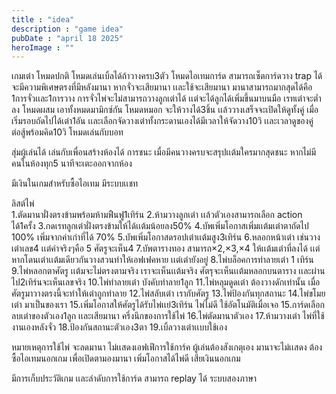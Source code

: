 ```yaml
---
title : "idea"
description : "game idea"
pubDate : "april 18 2025"
heroImage : ""
---
```

เกมเต๋า 
โหมดปกติ
โหมดเล่นเบิ้ลได้ถ้าวางครบ3ตัว 
โหมดไอเทมการ์ด สามารถเซ็ตการ์ดวาง trap ได้   จะมีความพิเศษตรงที่มีหลังมานา หากจั่วจะเสียมานา เเละใช้จะเสียมานา  มานาสามารถมากสุดได้คือ 1การจั่วเเละ1การวาง 
การจั่วไพ่จะไม่สามารถวางลูกเต๋าได้ เเต่จะได้ลูกได้เพิ่มขึ้นมาบนมือ เรทเต๋าจะต่ำลง 
โหมดผสม เอาทั้งหมดมามิกซ์กัน 
โหมดหมอก จะให้วางได้3ชิ้น เเล้ววางเสร็จจะเปิดให้ดูทั้งคู่ เมื่อเริ่มรอบถัดไปได้เต๋า1อัน เเละเลือกจัดวางเต๋าทั้งกระดานเองได้มีเวลาให้จัดวาง10วิ เเละเวลาดูของคู่ต่อสู้พร้อมคิด10วิ
โหมดเล่นกับบอท

สุ่มผู้เล่นได้
เล่นกับเพื่อนสร้างห้องได้ 
การชนะ เมื่อมีคนวางครบจะสรุปเเต้มใครมากสุดชนะ 
หากไม่มีคนในห้องทุก5 นาทีจะเตะออกจากห้อง
 
มีเงินในเกมสำหรับซื้อไอเทม
มีระบบเเชท

ลิสต์ไพ่  
1.ตัดมานาฝั่งตรงข้ามพร้อมห้ามฟืนฟู1เทิร์น
2.ห้ามวางลูกเต๋า เเล้วตัวเองสามารถเลือก action ได้1ครั้ง 
3.กดเรทลูกเต๋าฝั่งตรงข้ามให้ได้เเต้มน้อยลง50%
4.บัพเพิ่มโอกาสเพิ่มเเต้มเต๋าตาถัดไป 100% เพิ่มจากค่าเก่าที่ได้ 70%
5.บัพเพิ่มโอกาสดรอปเต๋าเเต้มสูง3เทิร์น
6.หลอกหน้าเต๋า เช่นวางเต๋าเลข4 เเต่ค่าจริงๆคือ 5 ศัตรูจะเห็น4
7.บัพตารางทอง สามารถ×2,×3,×4 ให้เเต้มเต๋าที่ลงได้ เเต่หากโดนเต๋าเเต้มเดียวกันวางสวนทำให้เอฟเฟคหาย เเต่เต๋ายังอยู่ 
8.ไพ่บล็อคการทำลายเต๋า 1 เทิร์น 
9.ไพ่หลอกตาศัตรู เเต้มจะไม่ตรงตามจริง เราจะเห็นเเต้มจริง ศัตรุจะเห็นเเต้มหลอกบนตาราง เเละผ่านไป2เทิร์นจะเห็นเลขจริง
10.ไพ่ทำลายเต๋า บังคับทำลาย1ลูก 
11.ไพ่หลุมดูดเต๋า ต้องวางดักเท่านั้น เมื่อศัตรูมาวางตรงนี้จะทำให้เต๋าถูกทำลาย 
12.ไพ่สลับเต๋า เรากับศัตรู 
13.ไพ่ป้องกันทุกสถานะ
14.ไพ่ขโมยเต๋า มาเป็นของเรา 
15.เพิ่มโอกาสให้ศัตรูได้รับไพ่เเย่3เทิร์น
ไพ่ไม่ดี ใช้อัตโนมัติเมื่อเจอ 
15.การ์ดเลือกลบเต๋าของตัวเอง1ลูก เเละเสียมานา ครึ่งนึกของการใช้ไพ่
16.ไพ่ตัดมานาตัวเอง 
17.ห้ามวางเต๋า
ไพ่ที่ใช้งานเองหลังจั่ว
18.ป้องกันสถานะตัวเอง3ตา
19.เบิ้ลวางเต๋าเเบบใช้เอง

หมายเหตุการใช้ไพ่ จะลดมานา ไม่เเสดงเอฟเฟึการใช้การ์ค ผู้เล่นต้องสังเกตุเอง 
มานาจะไม่เเสดง ต้องซื้อไอเทมนอกเกม เพื่อเปิดตามองมานา 
เพิ่มโอกาสได้ไพ่ดี เสียเงินนอกเกม

มีการเก็บประวัติเกม เเละลำดับการใช้การ์ด สามารถ replay ได้ 
ระบบสองภาษา
